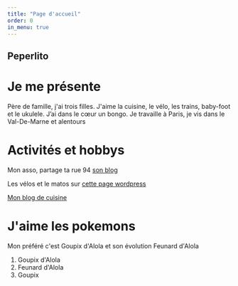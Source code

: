 ```yaml
---
title: "Page d'accueil"
order: 0
in_menu: true
---
```

## Peperlito


# Je me présente

Père de famille, j'ai trois filles. J'aime la cuisine, le vélo, les trains, baby-foot et le ukulele. J’ai dans le cœur un bongo. Je travaille à Paris, je vis dans le Val-De-Marne et alentours

Activités et hobbys
=============

Mon asso, partage ta rue 94 [son blog](https://partagetarue94.wordpress.com/)

Les vélos et le matos sur [cette page wordpress](https://lavilavelo.wordpress.com/)

[Mon blog de cuisine](https://toutcontoutbon.wordpress.com/) 

# J'aime les pokemons
Mon préféré c'est Goupix d'Alola et son évolution Feunard d'Alola
1. Goupix d'Alola
2. Feunard d'Alola
3. Goupix 